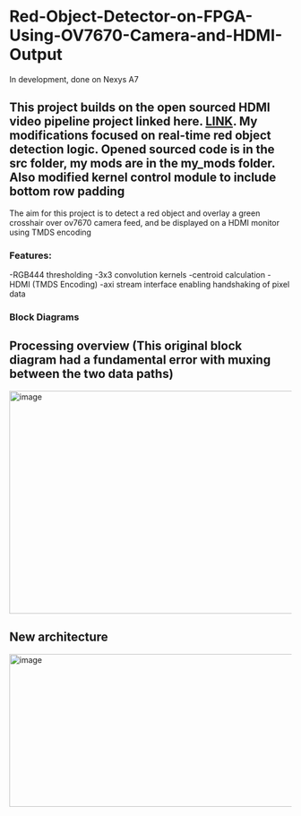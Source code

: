 # Red-Object-Detector-on-FPGA-Using-OV7670-Camera-and-HDMI-Output
In development, done on Nexys A7

## This project builds on the open sourced HDMI video pipeline project linked here. [LINK](https://github.com/georgeyhere/FPGA-Video-Processing/tree/master). My modifications focused on real-time red object detection logic. Opened sourced code is in the src folder, my mods are in the my_mods folder. Also modified kernel control module to include bottom row padding
The aim for this project is to detect a red object and overlay a green crosshair over ov7670 camera feed, and be displayed on a HDMI monitor using TMDS encoding

### Features:
-RGB444 thresholding
-3x3 convolution kernels
-centroid calculation
-HDMI (TMDS Encoding)
-axi stream interface enabling handshaking of pixel data

### Block Diagrams
## Processing overview (This original block diagram had a fundamental error with muxing between the two data paths)
<img width="863" height="398" alt="image" src="https://github.com/user-attachments/assets/b5ec4725-845f-411c-bbf8-6b2e76755f35" />


## New architecture
<img width="753" height="273" alt="image" src="https://github.com/user-attachments/assets/c8a80c85-481e-4bcf-96ee-2940b5526825" />

